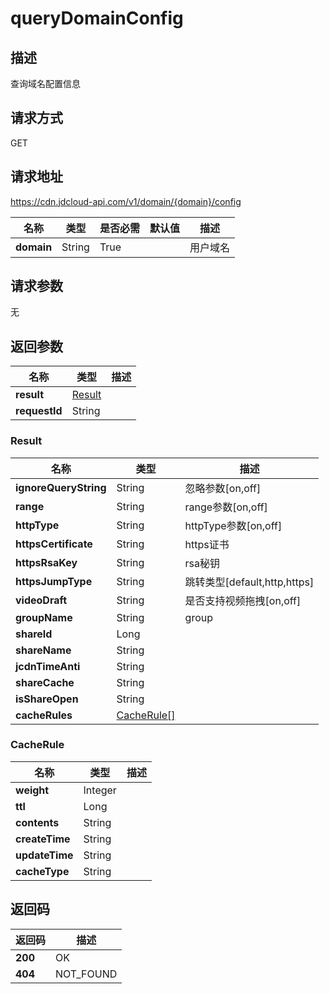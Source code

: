 # queryDomainConfig


## 描述
查询域名配置信息

## 请求方式
GET

## 请求地址
https://cdn.jdcloud-api.com/v1/domain/{domain}/config

|名称|类型|是否必需|默认值|描述|
|---|---|---|---|---|
|**domain**|String|True| |用户域名|

## 请求参数
无


## 返回参数
|名称|类型|描述|
|---|---|---|
|**result**|[Result](#result)| |
|**requestId**|String| |

### <div id="Result">Result</div>
|名称|类型|描述|
|---|---|---|
|**ignoreQueryString**|String|忽略参数[on,off]|
|**range**|String|range参数[on,off]|
|**httpType**|String|httpType参数[on,off]|
|**httpsCertificate**|String|https证书|
|**httpsRsaKey**|String|rsa秘钥|
|**httpsJumpType**|String|跳转类型[default,http,https]|
|**videoDraft**|String|是否支持视频拖拽[on,off]|
|**groupName**|String|group|
|**shareId**|Long| |
|**shareName**|String| |
|**jcdnTimeAnti**|String| |
|**shareCache**|String| |
|**isShareOpen**|String| |
|**cacheRules**|[CacheRule[]](#cacherule)| |
### <div id="CacheRule">CacheRule</div>
|名称|类型|描述|
|---|---|---|
|**weight**|Integer| |
|**ttl**|Long| |
|**contents**|String| |
|**createTime**|String| |
|**updateTime**|String| |
|**cacheType**|String| |

## 返回码
|返回码|描述|
|---|---|
|**200**|OK|
|**404**|NOT_FOUND|

